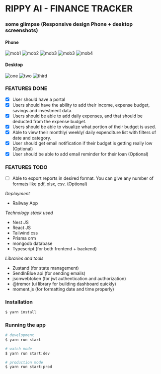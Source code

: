 # RIPPY AI - FINANCE TRACKER

### some glimpse (Responsive design Phone + desktop screenshots)

#### Phone

![mob1](https://github.com/ftr9/rippyai-financetracker/assets/60734475/67631bc7-b780-476b-a113-76333c2dd627)
![mob2](https://github.com/ftr9/rippyai-financetracker/assets/60734475/f559f920-ff95-4241-95e9-8086598568ed)
![mob3](https://github.com/ftr9/rippyai-financetracker/assets/60734475/46763184-881c-4ed9-972b-48c0af4d4a87)
![mob3](https://github.com/ftr9/rippyai-financetracker/assets/60734475/c4bfcd9d-5e8d-47c2-af23-dfe6abe26e67)
![mob4](https://github.com/ftr9/rippyai-financetracker/assets/60734475/db649472-8471-4ce3-ac75-1318baadc8d1)

#### Desktop

![one](https://github.com/ftr9/rippyai-financetracker/assets/60734475/b250e561-f950-4d23-9819-6f3b2d66c464)
![two](https://github.com/ftr9/rippyai-financetracker/assets/60734475/c8ec60bc-765b-42fe-ab4e-9865be191e4e)
![third](https://github.com/ftr9/rippyai-financetracker/assets/60734475/9ea0bdc6-f147-4a9b-9199-e2db0ac92018)

### FEATURES DONE

- [x] User should have a portal
- [x] Users should have the ability to add their income, expense budget, savings and investment data.
- [x] Users should be able to add daily expenses, and that should be deducted from the expense budget.
- [x] Users should be able to visualize what portion of their budget is used.
- [x] Able to view their monthly/ weekly/ daily expenditure list with filters of date and category.
- [x] User should get email notification if their budget is getting really low (Optional)
- [x] User should be able to add email reminder for their loan (Optional)

### FEATURES TODO

- [ ] Able to export reports in desired format. You can give any number of formats like pdf, xlsx, csv. (Optional)

_Deployment_

- Railway App

_Technology stack used_

- Nest JS
- React JS
- Tailwind css
- Prisma orm
- mongodb database
- Typescript (for both frontend + backend)

_Libraries and tools_

- Zustand (for state management)
- SendInBlue api (for sending emails)
- jsonwebtoken (for jwt authentication and authorization)
- @tremor (ui library for building dashboard quickly)
- moment.js (for formatting date and time properly)

### Installation

```bash
$ yarn install
```

### Running the app

```bash
# development
$ yarn run start

# watch mode
$ yarn run start:dev

# production mode
$ yarn run start:prod
```
